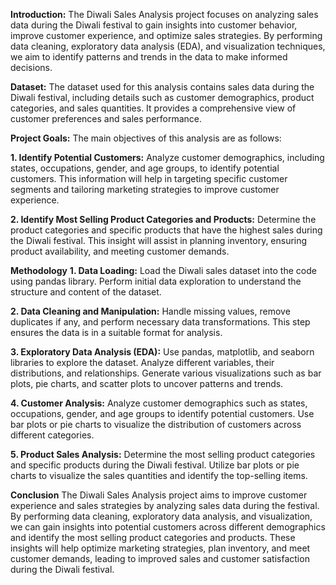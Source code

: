 **Introduction:**
The Diwali Sales Analysis project focuses on analyzing sales data during the Diwali festival to gain insights into customer behavior, improve customer experience, and optimize sales strategies. By performing data cleaning, exploratory data analysis (EDA), and visualization techniques, we aim to identify patterns and trends in the data to make informed decisions.

**Dataset:**
The dataset used for this analysis contains sales data during the Diwali festival, including details such as customer demographics, product categories, and sales quantities. It provides a comprehensive view of customer preferences and sales performance.

**Project Goals:**
The main objectives of this analysis are as follows:

**1. Identify Potential Customers:** Analyze customer demographics, including states, occupations, gender, and age groups, to identify potential customers. This information will help in targeting specific customer segments and tailoring marketing strategies to improve customer experience.

**2. Identify Most Selling Product Categories and Products:** Determine the product categories and specific products that have the highest sales during the Diwali festival. This insight will assist in planning inventory, ensuring product availability, and meeting customer demands.

**Methodology**
**1. Data Loading:** Load the Diwali sales dataset into the code using pandas library. Perform initial data exploration to understand the structure and content of the dataset.

**2. Data Cleaning and Manipulation:** Handle missing values, remove duplicates if any, and perform necessary data transformations. This step ensures the data is in a suitable format for analysis.

**3. Exploratory Data Analysis (EDA):** Use pandas, matplotlib, and seaborn libraries to explore the dataset. Analyze different variables, their distributions, and relationships. Generate various visualizations such as bar plots, pie charts, and scatter plots to uncover patterns and trends.

**4. Customer Analysis:** Analyze customer demographics such as states, occupations, gender, and age groups to identify potential customers. Use bar plots or pie charts to visualize the distribution of customers across different categories.

**5. Product Sales Analysis:** Determine the most selling product categories and specific products during the Diwali festival. Utilize bar plots or pie charts to visualize the sales quantities and identify the top-selling items.

**Conclusion**
The Diwali Sales Analysis project aims to improve customer experience and sales strategies by analyzing sales data during the festival. By performing data cleaning, exploratory data analysis, and visualization, we can gain insights into potential customers across different demographics and identify the most selling product categories and products. These insights will help optimize marketing strategies, plan inventory, and meet customer demands, leading to improved sales and customer satisfaction during the Diwali festival.


